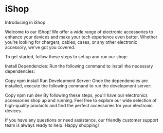 # iShop
Introducing in iShop

Welcome to our iShop! We offer a wide range of electronic accessories to enhance your devices and make your tech experience even better. Whether you're looking for chargers, cables, cases, or any other electronic accessory, we've got you covered.

To get started, follow these steps to set up and run our shop:

Install Dependencies:
Run the following command to install the necessary dependencies:

Copy
npm install
Run Development Server:
Once the dependencies are installed, execute the following command to run the development server:

Copy
npm run dev
By following these steps, you'll have our electronics accessories shop up and running. Feel free to explore our wide selection of high-quality products and find the perfect accessories for your electronic devices.

If you have any questions or need assistance, our friendly customer support team is always ready to help. Happy shopping!
